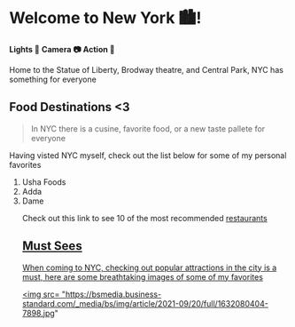 <h1>Welcome to New York 🏙️! </h1>                             

**Lights 📸** **Camera 📷** **Action 🎥** 
 
 Home to the Statue of Liberty, Brodway theatre, and Central Park, NYC has something for everyone                                                           

<h2> Food Destinations <3 </h2>

>In NYC there is a cusine, favorite food, or a new taste pallete for everyone

 Having visted NYC myself, check out the list below for some of my personal favorites 

 <ol>
<li>
Usha Foods 
<li>
Adda </li>
<li>
Dame

<p>
Check out this link to see  10 of the most recommended <a href="/migrationology.com/restaurants-in-nyc/"> restaurants

 </p>

 
<h2> Must Sees </h2>

 When coming to NYC, checking out popular attractions in the city is a must, here are some breathtaking images of some of my favorites 


 <img src= "https://bsmedia.business-standard.com/_media/bs/img/article/2021-09/20/full/1632080404-7898.jpg"
 

